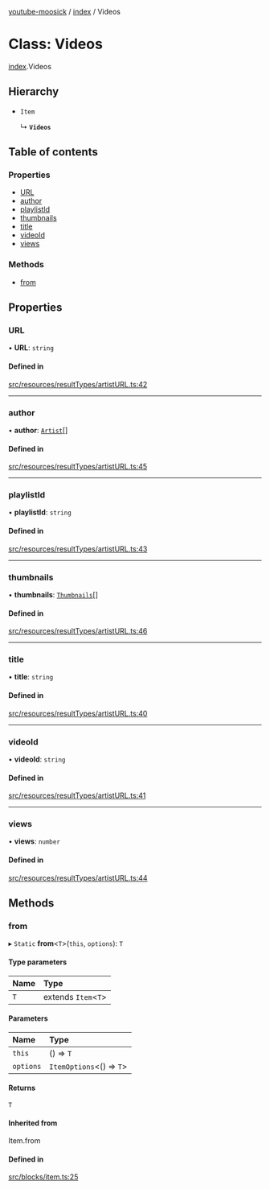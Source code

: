 [youtube-moosick](../README.md) / [index](../modules/index.md) / Videos

# Class: Videos

[index](../modules/index.md).Videos

## Hierarchy

- `Item`

  ↳ **`Videos`**

## Table of contents

### Properties

- [URL](index.Videos.md#url)
- [author](index.Videos.md#author)
- [playlistId](index.Videos.md#playlistid)
- [thumbnails](index.Videos.md#thumbnails)
- [title](index.Videos.md#title)
- [videoId](index.Videos.md#videoid)
- [views](index.Videos.md#views)

### Methods

- [from](index.Videos.md#from)

## Properties

### URL

• **URL**: `string`

#### Defined in

[src/resources/resultTypes/artistURL.ts:42](https://github.com/EvasiveXkiller/youtube-moosick/blob/026dabc/src/resources/resultTypes/artistURL.ts#L42)

___

### author

• **author**: [`Artist`](index.Artist.md)[]

#### Defined in

[src/resources/resultTypes/artistURL.ts:45](https://github.com/EvasiveXkiller/youtube-moosick/blob/026dabc/src/resources/resultTypes/artistURL.ts#L45)

___

### playlistId

• **playlistId**: `string`

#### Defined in

[src/resources/resultTypes/artistURL.ts:43](https://github.com/EvasiveXkiller/youtube-moosick/blob/026dabc/src/resources/resultTypes/artistURL.ts#L43)

___

### thumbnails

• **thumbnails**: [`Thumbnails`](index.Thumbnails.md)[]

#### Defined in

[src/resources/resultTypes/artistURL.ts:46](https://github.com/EvasiveXkiller/youtube-moosick/blob/026dabc/src/resources/resultTypes/artistURL.ts#L46)

___

### title

• **title**: `string`

#### Defined in

[src/resources/resultTypes/artistURL.ts:40](https://github.com/EvasiveXkiller/youtube-moosick/blob/026dabc/src/resources/resultTypes/artistURL.ts#L40)

___

### videoId

• **videoId**: `string`

#### Defined in

[src/resources/resultTypes/artistURL.ts:41](https://github.com/EvasiveXkiller/youtube-moosick/blob/026dabc/src/resources/resultTypes/artistURL.ts#L41)

___

### views

• **views**: `number`

#### Defined in

[src/resources/resultTypes/artistURL.ts:44](https://github.com/EvasiveXkiller/youtube-moosick/blob/026dabc/src/resources/resultTypes/artistURL.ts#L44)

## Methods

### from

▸ `Static` **from**<`T`\>(`this`, `options`): `T`

#### Type parameters

| Name | Type |
| :------ | :------ |
| `T` | extends `Item`<`T`\> |

#### Parameters

| Name | Type |
| :------ | :------ |
| `this` | () => `T` |
| `options` | `ItemOptions`<() => `T`\> |

#### Returns

`T`

#### Inherited from

Item.from

#### Defined in

[src/blocks/item.ts:25](https://github.com/EvasiveXkiller/youtube-moosick/blob/026dabc/src/blocks/item.ts#L25)
